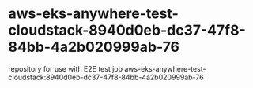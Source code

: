 # aws-eks-anywhere-test-cloudstack-8940d0eb-dc37-47f8-84bb-4a2b020999ab-76
repository for use with E2E test job aws-eks-anywhere-test-cloudstack:8940d0eb-dc37-47f8-84bb-4a2b020999ab-76
